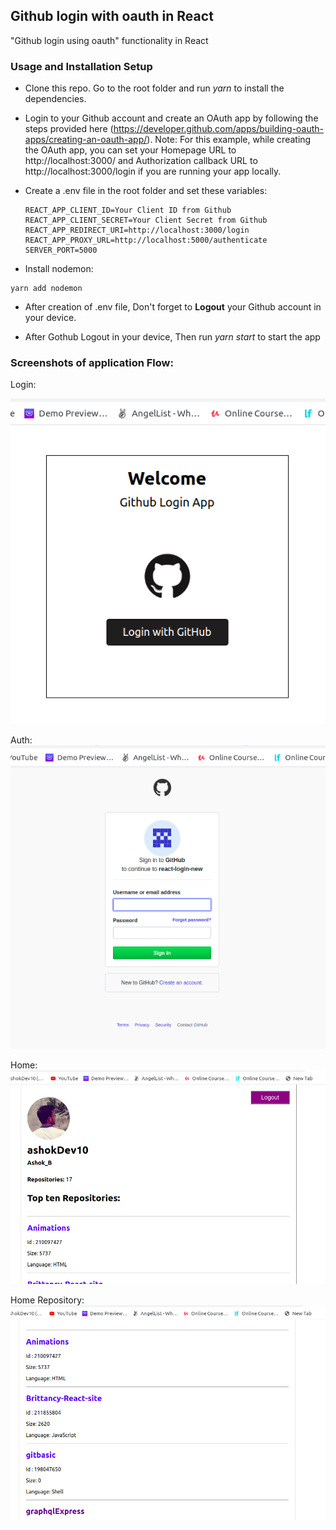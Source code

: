 ## Github login with oauth in React

"Github login using oauth" functionality in React

### Usage and Installation Setup

- Clone this repo. Go to the root folder and run _yarn_ to install the dependencies.

- Login to your Github account and create an OAuth app by following the steps provided here (https://developer.github.com/apps/building-oauth-apps/creating-an-oauth-app/). Note: For this example, while creating the OAuth app, you can set your Homepage URL to http://localhost:3000/ and Authorization callback URL to http://localhost:3000/login if you are running your app locally.

- Create a .env file in the root folder and set these variables:
  ```
  REACT_APP_CLIENT_ID=Your Client ID from Github
  REACT_APP_CLIENT_SECRET=Your Client Secret from Github
  REACT_APP_REDIRECT_URI=http://localhost:3000/login
  REACT_APP_PROXY_URL=http://localhost:5000/authenticate
  SERVER_PORT=5000
  ```
- Install nodemon:

```
yarn add nodemon
```

- After creation of .env file, Don't forget to **Logout** your Github account in your device.

* After Gothub Logout in your device, Then run _yarn start_ to start the app

### Screenshots of application Flow:

Login:

![Login Screen](./src/Assets/login.png)

Auth:
![Auth Screen](./src/Assets/auth.png)

Home:
![Home Screen](./src/Assets/home.png)

Home Repository:
![Home Repos Screen](./src/Assets/repos.png)
